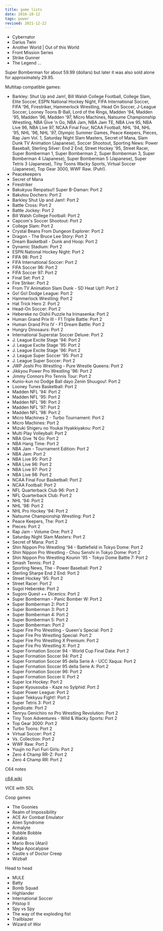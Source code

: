 ```yaml
---
title: game lists
date: 2016-10-12
tags: power
revised: 2021-12-22
---
```



- Cybernator
- Darius Twin
- Another World | Out of this World
- Front Mission Series
- Strike Gunner
- The Legend ...

Super Bomberman for about 59.99 (dollars) but later it was also sold alone for approximately 29.95.

Multitap compatible games:

- Barkley: Shut Up and Jam!, Bill Walsh College Football, College Slam, Elite Soccer, ESPN National Hockey Night, FIFA International Soccer, FIFA '96, Firestriker, Hammerlock Wrestling, Head On Soccer, J-League Soccer, Looney Toons B-Ball, Lord of the Rings, Madden '94, Madden '95, Madden '96, Madden '97, Micro Machines, Natsume Championship Wrestling, NBA Give 'n Go, NBA Jam, NBA Jam TE, NBA Live 95, NBA Live 96, NBA Live 97, NCAA Final Four, NCAA Football, NHL '94, NHL '95, NHL '96, NHL '97, Olympic Summer Games, Peace Keepers, Pieces, Rap Jam Vol. 1, Saturday Night Slam Masters, Secret of Mana, Slam Dunk TV Animation (Japanese), Soccer Shootout, Sporting News: Power Baseball, Sterling Silver: End 2 End, Street Hockey '95, Street Racer, Super Bomberman 1, Super Bomberman 2, Super Bomberman 3, Super Bomberman 4 (Japanese), Super Bomberman 5 (Japanese), Super Tetris 3 (Japanese), Tiny Toons Wacky Sports, Virtual Soccer (Japanese), Top Gear 3000, WWF Raw. (Puh!).
- Peacekeepers
- Secret of Mana
- Firestriker
- Bakukyuu Renpatsu!! Super B-Daman: Port 2
- Bakutou Dochers: Port 2
- Barkley Shut Up and Jam!: Port 2
- Battle Cross: Port 2
- Battle Jockey: Port 2
- Bill Walsh College Football: Port 2
- Capcom's Soccer Shootout: Port 2
- College Slam: Port 2
- Crystal Beans From Dungeon Explorer: Port 2
- Dragon - The Bruce Lee Story: Port 2
- Dream Basketball - Dunk and Hoop: Port 2
- Dynamic Stadium: Port 2
- ESPN National Hockey Night: Port 2
- FIFA 98: Port 2
- FIFA International Soccer: Port 2
- FIFA Soccer 96: Port 2
- FIFA Soccer 97: Port 2
- Final Set: Port 2
- Fire Striker: Port 2
- From TV Animation Slam Dunk - SD Heat Up!!: Port 2
- Go! Go! Dodge League: Port 2
- Hammerlock Wrestling: Port 2
- Hat Trick Hero 2: Port 2
- Head-On Soccer: Port 2
- Hebereke no Oishii Puzzle ha Irimasenka: Port 2
- Human Grand Prix III - F1 Triple Battle: Port 2
- Human Grand Prix IV - F1 Dream Battle: Port 2
- Hungry Dinosaurs: Port 2
- International Superstar Soccer Deluxe: Port 2
- J. League Excite Stage '94: Port 2
- J. League Excite Stage '95: Port 2
- J. League Excite Stage '96: Port 2
- J. League Super Soccer '95: Port 2
- J. League Super Soccer: Port 2
- JWP Joshi Pro Wrestling - Pure Wrestle Queens: Port 2
- Jikkyou Power Pro Wrestling '96: Port 2
- Jimmy Connors Pro Tennis Tour: Port 2
- Kunio-kun no Dodge Ball dayo Zenin Shuugou!: Port 2
- Looney Tunes Basketball: Port 2
- Madden NFL '94: Port 2
- Madden NFL '95: Port 2
- Madden NFL '96: Port 2
- Madden NFL '97: Port 2
- Madden NFL '98: Port 2
- Micro Machines 2 - Turbo Tournament: Port 2
- Micro Machines: Port 2
- Mizuki Shigeru no Youkai Hyakkiyakou: Port 2
- Multi Play Volleyball: Port 2
- NBA Give 'N Go: Port 2
- NBA Hang Time: Port 2
- NBA Jam - Tournament Edition: Port 2
- NBA Jam: Port 2
- NBA Live 95: Port 2
- NBA Live 96: Port 2
- NBA Live 97: Port 2
- NBA Live 98: Port 2
- NCAA Final Four Basketball: Port 2
- NCAA Football: Port 2
- NFL Quarterback Club 96: Port 2
- NFL Quarterback Club: Port 2
- NHL '94: Port 2
- NHL '98: Port 2
- NHL Pro Hockey '94: Port 2
- Natsume Championship Wrestling: Port 2
- Peace Keepers, The: Port 2
- Pieces: Port 2
- Rap Jam - Volume One: Port 2
- Saturday Night Slam Masters: Port 2
- Secret of Mana: Port 2
- Shin Nippon Pro Wrestling '94 - Battlefield in Tokyo Dome: Port 2
- Shin Nippon Pro Wrestling - Chou Senshi in Tokyo Dome: Port 2
- Shin Nippon Pro Wrestling Kounin '95 - Tokyo Dome Battle 7: Port 2
- Smash Tennis: Port 2
- Sporting News, The - Power Baseball: Port 2
- Sterling Sharpe End 2 End: Port 2
- Street Hockey '95: Port 2
- Street Racer: Port 2
- Sugoi Hebereke: Port 2
- Sugoro Quest ++ Dicenics: Port 2
- Super Bomberman - Panic Bomber W: Port 2
- Super Bomberman 2: Port 2
- Super Bomberman 3: Port 2
- Super Bomberman 4: Port 2
- Super Bomberman 5: Port 2
- Super Bomberman: Port 2
- Super Fire Pro Wrestling - Queen's Special: Port 2
- Super Fire Pro Wrestling Special: Port 2
- Super Fire Pro Wrestling X Premium: Port 2
- Super Fire Pro Wrestling X: Port 2
- Super Formation Soccer 94 - World Cup Final Data: Port 2
- Super Formation Soccer 94: Port 2
- Super Formation Soccer 95 della Serie A - UCC Xaqua: Port 2
- Super Formation Soccer 95 della Serie A: Port 2
- Super Formation Soccer 96: Port 2
- Super Formation Soccer II: Port 2
- Super Ice Hockey: Port 2
- Super Kyousouba - Kaze no Sylphid: Port 2
- Super Power League: Port 2
- Super Tekkyuu Fight!: Port 2
- Super Tetris 3: Port 2
- Syndicate: Port 2
- Tenryu Genichiro no Pro Wrestling Revolution: Port 2
- Tiny Toon Adventures - Wild & Wacky Sports: Port 2
- Top Gear 3000: Port 2
- Turbo Toons: Port 2
- Virtual Soccer: Port 2
- Vs. Collection: Port 2
- WWF Raw: Port 2
- Yuujin no Furi Furi Girls: Port 2
- Zero 4 Champ RR-Z: Port 2
- Zero 4 Champ RR: Port 2

C64 notes

[c64 wiki](https://www.c64.wiki.com/index.php)

VICE with SDL

Coop games

- The Goonies
- Realm of Impossibility
- ACE Air Combat Emulator
- Alien Syndrome
- Armalyte
- Bubble Bobble
- Katakis
- Mario Bros (Atari)
- Mega Apocalypse
- Castle s of Doctor Creep
- Wizball

Head to head

- MULE
- Batty
- Bomb Squad
- Highlander
- International Soccer
- Pitstop II
- Spy vs Spy
- The way of the exploding fist
- Trailblazer
- Wizard of Wor
